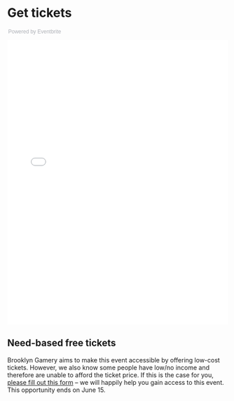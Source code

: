 # Get tickets
<div style="font-family:Helvetica, Arial; font-size:12px; padding: 0 0 10px; margin:2px; width:100%; text-align:left;" ><a class="powered-by-eb" style="color: #ADB0B6; text-decoration: none;" target="_blank" href="http://www.eventbrite.com/">Powered by Eventbrite</a>
</div>
<div style="width:100%; text-align:left;">
<iframe src="//eventbrite.com/tickets-external?eid=31086216711&ref=etckt" frameborder="0" height="650" width="100%" vspace="0" hspace="0" marginheight="5" marginwidth="5" allowtransparency="true"></iframe>
</div>

## Need-based free tickets

Brooklyn Gamery aims to make this event accessible by offering low-cost tickets. However, we also know some people have low/no income and therefore are unable to afford the ticket price. If this is the case for you, [please fill out this form](https://docs.google.com/forms/d/e/1FAIpQLSfV7aKnQGl4UTgF0HvA2x5WQQoO7kil4UjElp3QssLBLyLpeg/viewform) – we will happily help you gain access to this event. This opportunity ends on June 15.
